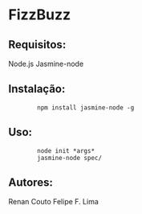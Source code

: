 FizzBuzz
========

Requisitos:
-----------
Node.js
Jasmine-node

Instalação:
-----------
			npm install jasmine-node -g

Uso:
----
			node init *args*
			jasmine-node spec/

Autores:
--------
Renan Couto
Felipe F. Lima